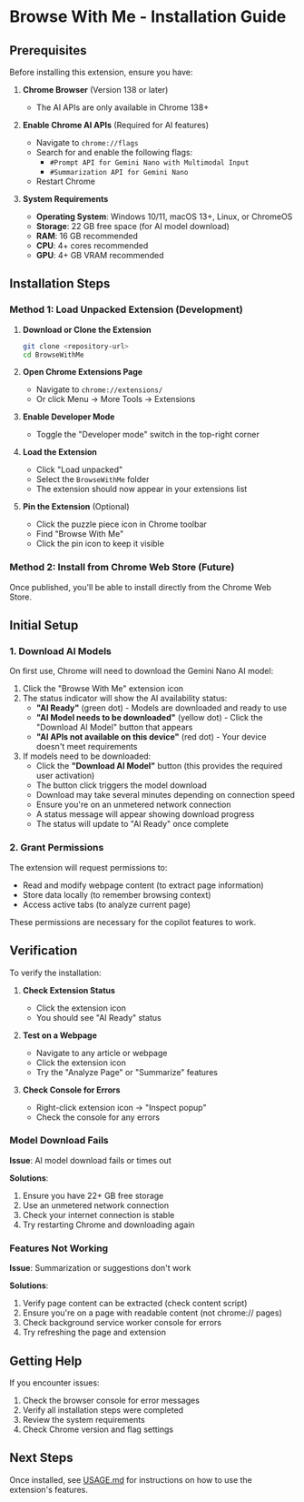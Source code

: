 # Browse With Me - Installation Guide

## Prerequisites

Before installing this extension, ensure you have:

1. **Chrome Browser** (Version 138 or later)
   - The AI APIs are only available in Chrome 138+

2. **Enable Chrome AI APIs** (Required for AI features)
   - Navigate to `chrome://flags`
   - Search for and enable the following flags:
     - `#Prompt API for Gemini Nano with Multimodal Input`
     - `#Summarization API for Gemini Nano`
   - Restart Chrome

3. **System Requirements**
   - **Operating System**: Windows 10/11, macOS 13+, Linux, or ChromeOS
   - **Storage**: 22 GB free space (for AI model download)
   - **RAM**: 16 GB recommended
   - **CPU**: 4+ cores recommended
   - **GPU**: 4+ GB VRAM recommended

## Installation Steps

### Method 1: Load Unpacked Extension (Development)

1. **Download or Clone the Extension**
   ```bash
   git clone <repository-url>
   cd BrowseWithMe
   ```

2. **Open Chrome Extensions Page**
   - Navigate to `chrome://extensions/`
   - Or click Menu → More Tools → Extensions

3. **Enable Developer Mode**
   - Toggle the "Developer mode" switch in the top-right corner

4. **Load the Extension**
   - Click "Load unpacked"
   - Select the `BrowseWithMe` folder
   - The extension should now appear in your extensions list

5. **Pin the Extension** (Optional)
   - Click the puzzle piece icon in Chrome toolbar
   - Find "Browse With Me"
   - Click the pin icon to keep it visible

### Method 2: Install from Chrome Web Store (Future)

Once published, you'll be able to install directly from the Chrome Web Store.

## Initial Setup

### 1. Download AI Models

On first use, Chrome will need to download the Gemini Nano AI model:

1. Click the "Browse With Me" extension icon
2. The status indicator will show the AI availability status:
   - **"AI Ready"** (green dot) - Models are downloaded and ready to use
   - **"AI Model needs to be downloaded"** (yellow dot) - Click the "Download AI Model" button that appears
   - **"AI APIs not available on this device"** (red dot) - Your device doesn't meet requirements
3. If models need to be downloaded:
   - Click the **"Download AI Model"** button (this provides the required user activation)
   - The button click triggers the model download
   - Download may take several minutes depending on connection speed
   - Ensure you're on an unmetered network connection
   - A status message will appear showing download progress
   - The status will update to "AI Ready" once complete

### 2. Grant Permissions

The extension will request permissions to:
- Read and modify webpage content (to extract page information)
- Store data locally (to remember browsing context)
- Access active tabs (to analyze current page)

These permissions are necessary for the copilot features to work.

## Verification

To verify the installation:

1. **Check Extension Status**
   - Click the extension icon
   - You should see "AI Ready" status

2. **Test on a Webpage**
   - Navigate to any article or webpage
   - Click the extension icon
   - Try the "Analyze Page" or "Summarize" features

3. **Check Console for Errors**
   - Right-click extension icon → "Inspect popup"
   - Check the console for any errors

### Model Download Fails

**Issue**: AI model download fails or times out

**Solutions**:
1. Ensure you have 22+ GB free storage
2. Use an unmetered network connection
3. Check your internet connection is stable
4. Try restarting Chrome and downloading again

### Features Not Working

**Issue**: Summarization or suggestions don't work

**Solutions**:
1. Verify page content can be extracted (check content script)
2. Ensure you're on a page with readable content (not chrome:// pages)
3. Check background service worker console for errors
4. Try refreshing the page and extension

## Getting Help

If you encounter issues:

1. Check the browser console for error messages
2. Verify all installation steps were completed
3. Review the system requirements
4. Check Chrome version and flag settings

## Next Steps

Once installed, see [USAGE.md](USAGE.md) for instructions on how to use the extension's features.
